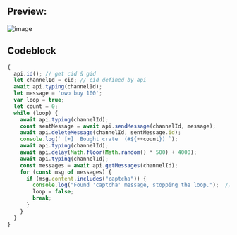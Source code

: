 ## Preview:
![image](https://github.com/lmaogoodcodenotreally/owo/assets/147619006/4ed67abc-c708-4a01-a0f1-cfe6c6538c49)

## Codeblock
```js
{
  api.id(); // get cid & gid
  let channelId = cid; // cid defined by api
  await api.typing(channelId);
  let message = 'owo buy 100';
  var loop = true; 
  let count = 0; 
  while (loop) {
    await api.typing(channelId); 
    const sentMessage = await api.sendMessage(channelId, message);
    await api.deleteMessage(channelId, sentMessage.id);
    console.log(` [+]  Bought crate  (#${++count}) `);
    await api.typing(channelId);
    await api.delay(Math.floor(Math.random() * 500) + 4000);
    await api.typing(channelId);
    const messages = await api.getMessages(channelId);
    for (const msg of messages) {
      if (msg.content.includes("captcha")) { 
        console.log("Found 'captcha' message, stopping the loop.");  // bail on captcha
        loop = false;
        break;
      }
    }
  }
}
```
